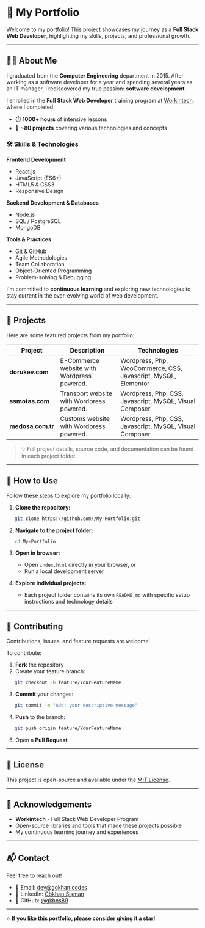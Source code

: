 # 🚀 My Portfolio

Welcome to my portfolio! This project showcases my journey as a **Full Stack Web Developer**, highlighting my skills, projects, and professional growth.

---

## 👨‍💻 About Me

I graduated from the **Computer Engineering** department in 2015. After working as a software developer for a year and spending several years as an IT manager, I rediscovered my true passion: **software development**.

I enrolled in the **Full Stack Web Developer** training program at [Workintech](https://www.workintech.com.tr/), where I completed:
- ⏱️ **1000+ hours** of intensive lessons
- 📁 **~80 projects** covering various technologies and concepts

### 🛠️ Skills & Technologies

**Frontend Development**
- React.js
- JavaScript (ES6+)
- HTML5 & CSS3
- Responsive Design

**Backend Development & Databases**
- Node.js
- SQL / PostgreSQL
- MongoDB

**Tools & Practices**
- Git & GitHub
- Agile Methodologies
- Team Collaboration
- Object-Oriented Programming
- Problem-solving & Debugging

I'm committed to **continuous learning** and exploring new technologies to stay current in the ever-evolving world of web development.

---

## 📂 Projects

Here are some featured projects from my portfolio:

| Project | Description | Technologies |
|---------|-------------|--------------|
| **dorukev.com** | E-Commerce website with Wordpress powered. | Wordpress, Php, WooCommerce, CSS, Javascript, MySQL, Elementor |
| **ssmotas.com** | Transport website with Wordpress powered. | Wordpress, Php, CSS, Javascript, MySQL, Visual Composer |
| **medosa.com.tr** | Customs website with Wordpress powered. | Wordpress, Php, CSS, Javascript, MySQL, Visual Composer |

> 💡 Full project details, source code, and documentation can be found in each project folder.

---

## 🚀 How to Use

Follow these steps to explore my portfolio locally:

1. **Clone the repository:**
```bash
   git clone https://github.com//My-Portfolio.git
```

2. **Navigate to the project folder:**
```bash
   cd My-Portfolio
```

3. **Open in browser:**
   - Open `index.html` directly in your browser, or
   - Run a local development server

4. **Explore individual projects:**
   - Each project folder contains its own `README.md` with specific setup instructions and technology details

---

## 🤝 Contributing

Contributions, issues, and feature requests are welcome!

To contribute:

1. **Fork** the repository
2. Create your feature branch:
```bash
   git checkout -b feature/YourFeatureName
```
3. **Commit** your changes:
```bash
   git commit -m "Add: your descriptive message"
```
4. **Push** to the branch:
```bash
   git push origin feature/YourFeatureName
```
5. Open a **Pull Request**

---

## 📄 License

This project is open-source and available under the [MIT License](LICENSE).

---

## 🙏 Acknowledgements

- **Workintech** - Full Stack Web Developer Program
- Open-source libraries and tools that made these projects possible
- My continuous learning journey and experiences

---

## 📬 Contact

Feel free to reach out!

- 📧 Email: dev@gokhan.codes
- 💼 LinkedIn: [Gökhan Şişman](https://linkedin.com/in/gokhansisman)
- 🐙 GitHub: [@gkhns89](https://github.com/gkhns89)

---

⭐ **If you like this portfolio, please consider giving it a star!**